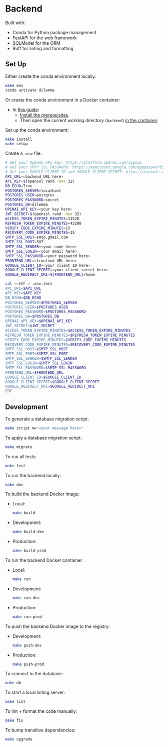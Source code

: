 # Backend

Built with:

- Conda for Python package management
- FastAPI for the web framework
- SQLModel for the ORM
- Ruff for linting and formatting

## Set Up

Either create the conda environment locally:

```bash
make env
conda activate dilemma
```

Or create the conda environment in a Docker container:

- In [this guide](https://code.visualstudio.com/docs/devcontainers/containers#_getting-started):
  - [Install the prerequisites](https://code.visualstudio.com/docs/devcontainers/containers#_getting-started).
  - Then open the current working directory (`backend`) [in the container](https://code.visualstudio.com/docs/devcontainers/containers#_quick-start-open-an-existing-folder-in-a-container).

Set up the conda environment:

```bash
make install
make setup
```

Create a `.env` file:

```bash
# Get your OpenAI API key: https://platform.openai.com/signup
# Get your SMTP_SSL_PASSWORD: https://myaccount.google.com/apppasswords
# Get your GOOGLE_CLIENT_ID and GOOGLE_CLIENT_SECRET: https://console.cloud.google.com/apis/credentials
API_URL=<backend URL here>
API_KEY=$(openssl rand -hex 32)
DB_ECHO=True
POSTGRES_SERVER=localhost
POSTGRES_USER=postgres
POSTGRES_PASSWORD=secret
POSTGRES_DB=dilemma
OPENAI_API_KEY=<your key here>
JWT_SECRET=$(openssl rand -hex 32)
ACCESS_TOKEN_EXPIRE_MINUTES=11520
REFRESH_TOKEN_EXPIRE_MINUTES=43200
VERIFY_CODE_EXPIRE_MINUTES=15
RECOVERY_CODE_EXPIRE_MINUTES=15
SMTP_SSL_HOST=smtp.gmail.com
SMTP_SSL_PORT=587
SMTP_SSL_SENDER=<your name here>
SMTP_SSL_LOGIN=<your email here>
SMTP_SSL_PASSWORD=<your password here>
FRONTEND_URL=<frontend URL here>
GOOGLE_CLIENT_ID=<your client ID here>
GOOGLE_CLIENT_SECRET=<your client secret here>
GOOGLE_REDIRECT_URI=${FRONTEND_URL}/home

cat <<EOF > .env.test
API_URL=$API_URL
API_KEY=$API_KEY
DB_ECHO=$DB_ECHO
POSTGRES_SERVER=$POSTGRES_SERVER
POSTGRES_USER=$POSTGRES_USER
POSTGRES_PASSWORD=$POSTGRES_PASSWORD
POSTGRES_DB=$POSTGRES_DB
OPENAI_API_KEY=$OPENAI_API_KEY
JWT_SECRET=$JWT_SECRET
ACCESS_TOKEN_EXPIRE_MINUTES=$ACCESS_TOKEN_EXPIRE_MINUTES
REFRESH_TOKEN_EXPIRE_MINUTES=$REFRESH_TOKEN_EXPIRE_MINUTES
VERIFY_CODE_EXPIRE_MINUTES=$VERIFY_CODE_EXPIRE_MINUTES
RECOVERY_CODE_EXPIRE_MINUTES=$RECOVERY_CODE_EXPIRE_MINUTES
SMTP_SSL_HOST=$SMTP_SSL_HOST
SMTP_SSL_PORT=$SMTP_SSL_PORT
SMTP_SSL_SENDER=$SMTP_SSL_SENDER
SMTP_SSL_LOGIN=$SMTP_SSL_LOGIN
SMTP_SSL_PASSWORD=$SMTP_SSL_PASSWORD
FRONTEND_URL=$FRONTEND_URL
GOOGLE_CLIENT_ID=$GOOGLE_CLIENT_ID
GOOGLE_CLIENT_SECRET=$GOOGLE_CLIENT_SECRET
GOOGLE_REDIRECT_URI=$GOOGLE_REDIRECT_URI
EOF
```

## Development

To generate a database migration script:

```bash
make script m="<your message here>"
```

To apply a database migration script:

```bash
make migrate
```

To run all tests:

```bash
make test
```

To run the backend locally:

```bash
make dev
```

To build the backend Docker image:

- Local:

  ```bash
  make build
  ```

- Development:

  ```bash
  make build-dev
  ```

- Production:

  ```bash
  make build-prod
  ```

To run the backend Docker container:

- Local:

  ```bash
  make run
  ```

- Development:

  ```bash
  make run-dev
  ```

- Production:

  ```bash
  make run-prod
  ```

To push the backend Docker image to the registry:

- Development:

  ```bash
  make push-dev
  ```

- Production:

  ```bash
  make push-prod
  ```

To connect to the database:

```bash
make db
```

To start a local linting server:

```bash
make lint
```

To lint + format the code manually:

```bash
make fix
```

To bump transitive dependencies:

```bash
make upgrade
```

